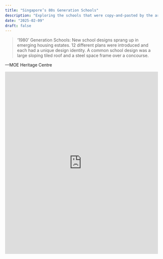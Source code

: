 ```yaml
---
title: "Singapore’s 80s Generation Schools"
description: "Exploring the schools that were copy-and-pasted by the architects."
date: "2025-02-09"
draft: false
---
```


> ‘1980’ Generation Schools: New school designs sprang up in emerging housing estates. 12 different plans were introduced and each had a unique design identity. A common school design was a large sloping tiled roof and a steel space frame over a concourse.

—MOE Heritage Centre

<iframe src="https://gpx.studio/embed?options=%7B%22token%22%3A%22pk.eyJ1IjoiZnJvc2V0cmFpbiIsImEiOiJjbTZ4ZWZjaTIwbTNuMmpwczByaGZ1ZmVmIn0.j5DN97bDuKY-1eKCa_HPAA%22%2C%22files%22%3A%5B%22https%3A%2F%2Ffrosetrain.github.io%2F80s_schools.gpx%22%5D%2C%22basemap%22%3A%22mapboxSatellite%22%2C%22elevation%22%3A%7B%22show%22%3Afalse%7D%7D#10.53/1.3596/103.8328/0.0/0" width="100%" height="600px" frameborder="0" style="outline: none;"/>

why does this not show up

_A map of all the 80s Generation Schools I could find_

## Introduction

The first time I noticed the 80s Generation Schools was when I was browsing Google Earth one day, and realised that the former campus of Lee Kuo Chuan Primary School looks exactly the same as Radin Mas Primary School.

Using Google Images (reverse image search), I found a lot of archival images of schools with identical designs. I was astonished that these schools were copy-and-pasted. I also observed that all of the campuses were built in the 1980s.

Since then, I’ve been looking around satellite maps searching for these clone schools. I’ve also used the image search results to find the schools on Google Earth. With the help of [MOE Heritage Centre’s website](https://moehc.moe.edu.sg/school-histories), I looked up the years of construction, demolition (for demolished schools), and campus upgrading. This article will present a list of the schools and some information about them.

## The schools

I have arranged them in alphabetical order. The school name used for each heading is the original school that the campus was built for.

### Bedok Town Secondary School

![Image yes](hi.png)

### Boon Lay Primary School

### Bukit Batok Secondary School

### Bukit Panjang Primary School

### Chongzheng Primary School

### Commonwealth Secondary School

### Damai Primary School

### Eunos Primary School

### Fuchun Primary School

### Jagoh Primary School

### Jiemin Primary School

### Jurong Primary School

### Kebun Baru Primary School

### Lee Kuo Chuan Primary School

### North View Secondary School

### Princess Elizabeth Primary School

### Radin Mas Primary School

### Shuqun Primary School

### Tampines Primary School

### Xinmin Primary School

### Yuhua Primary School

### Yumin Primary School

### Zhenghua Primary School
